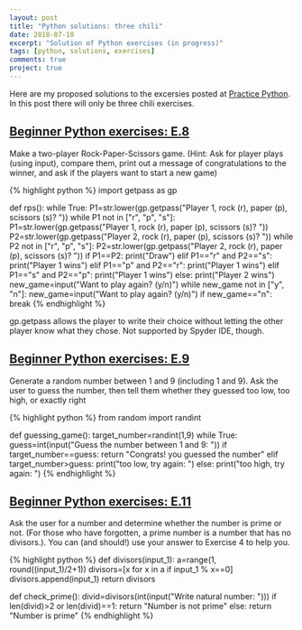```yaml
---
layout: post
title: "Python solutions: three chili"
date: 2018-07-10
excerpt: "Solution of Python exercises (in progress)"
tags: [python, solutions, exercises]
comments: true
project: true
---
```


Here are my proposed solutions to the excersies posted at [Practice Python](http://www.practicepython.org). In this post there will only be three chili exercises. 

##  [Beginner Python exercises: E.8](https://www.practicepython.org/exercise/2014/03/26/08-rock-paper-scissors.html)

Make a two-player Rock-Paper-Scissors game. (Hint: Ask for player plays (using input), compare them, print out a message of congratulations to the winner, and ask if the players want to start a new game)

{% highlight python %}
import getpass as gp

def rps():
    while True:
        P1=str.lower(gp.getpass("Player 1, rock (r), paper (p), scissors (s)? "))
        while P1 not in ["r", "p", "s"]:
            P1=str.lower(gp.getpass("Player 1, rock (r), paper (p), scissors (s)? "))
        P2=str.lower(gp.getpass("Player 2, rock (r), paper (p), scissors (s)? "))
        while P2 not in ["r", "p", "s"]:
            P2=str.lower(gp.getpass("Player 2, rock (r), paper (p), scissors (s)? "))
        if P1==P2:
            print("Draw")
        elif P1=="r" and P2=="s":
            print("Player 1 wins")
        elif P1=="p" and P2=="r":
            print("Player 1 wins")
        elif P1=="s" and P2=="p":
            print("Player 1 wins")
        else: 
            print("Player 2 wins")
        new_game=input("Want to play again? (y/n)")
        while new_game not in ["y", "n"]:
            new_game=input("Want to play again? (y/n)")
        if new_game=="n":
            break
{% endhighlight %}

gp.getpass allows the player to write their choice without letting the other player know what they chose. Not supported by Spyder IDE, though.

##  [Beginner Python exercises: E.9](https://www.practicepython.org/exercise/2014/04/02/09-guessing-game-one.html)

Generate a random number between 1 and 9 (including 1 and 9). Ask the user to guess the number, then tell them whether they guessed too low, too high, or exactly right

{% highlight python %}
from random import randint

def guessing_game():
	target_number=randint(1,9)
	while True:
		guess=int(input("Guess the number between 1 and 9: "))
		if target_number==guess:
			return "Congrats! you guessed the number"
		elif target_number>guess:
			print("too low, try again: ")
		else:
			print("too high, try again: ")
{% endhighlight %}

##  [Beginner Python exercises: E.11](https://www.practicepython.org/exercise/2014/04/16/11-check-primality-functions.html)

Ask the user for a number and determine whether the number is prime or not. (For those who have forgotten, a prime number is a number that has no divisors.). You can (and should!) use your answer to Exercise 4 to help you.

{% highlight python %}
def divisors(input_1):
    a=range(1, round((input_1)/2+1))
    divisors=[x for x in a if input_1 % x==0]
    divisors.append(input_1)
    return divisors

def check_prime():
	divid=divisors(int(input("Write natural number: ")))
	if len(divid)>2 or len(divid)==1:
		return "Number is not prime"
	else:
		return "Number is prime"
{% endhighlight %}

